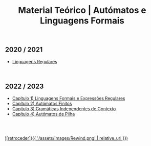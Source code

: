 <br>

<h1 align="center">Material Teórico | Autómatos e Linguagens Formais</h1>

<br>

## 2020 / 2021
* [Linguagens Regulares](Linguagens%20Regulares.pdf)

<br>

## 2022 / 2023
* [Capítulo 1) Linguagens Formais e Expressões Regulares](slides_ALF2223.pdf)
* [Capítulo 2) Autómatos Finitos](slides_ALF2223_cap2.pdf)
* [Capítulo 3) Gramáticas Independentes de Contexto](slides_ALF2223_cap3.pdf)
* [Capítulo 4) Autómatos de Pilha](slides_ALF2223_cap4.pdf)

<br><br>

[![retroceder]({{ '/assets/images/Rewind.png' | relative_url }})](https://david81820.github.io/Recursos-LCC/ALF)
